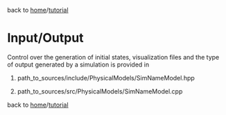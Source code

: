 back to [home](/)/[tutorial](/tutorial)

# Input/Output

Control over the generation of initial states, visualization files and the type of output generated by a simulation is provided in

   1. path_to_sources/include/PhysicalModels/SimNameModel.hpp

   2. path_to_sources/src/PhysicalModels/SimNameModel.cpp

back to [home](/)/[tutorial](/tutorial)
